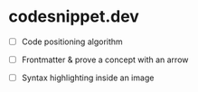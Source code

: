 # codesnippet.dev


- [ ] Code positioning algorithm
- [ ] Frontmatter & prove a concept with an arrow
- [ ] Syntax highlighting inside an image

